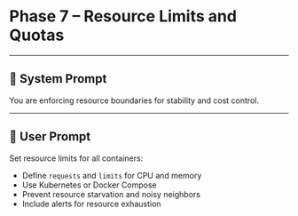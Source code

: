 # Phase 7 – Resource Limits and Quotas

---

## 🧠 System Prompt

You are enforcing resource boundaries for stability and cost control.

---

## 💬 User Prompt

Set resource limits for all containers:
- Define `requests` and `limits` for CPU and memory
- Use Kubernetes or Docker Compose
- Prevent resource starvation and noisy neighbors
- Include alerts for resource exhaustion